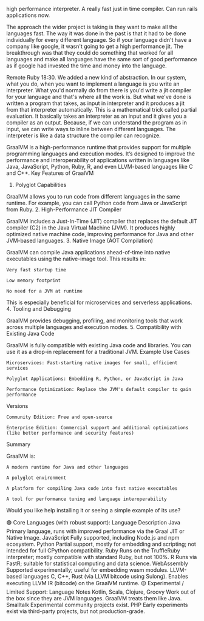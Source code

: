 high performance interpreter.  A really fast just in time compiler.   Can run rails applications now.  

The approach the wider project is taking is they want to make all the languages fast.  The way it was done in the past is that it had to be done individually for every different language.   So if your language didn't have a company like google, it wasn't going to get a high performance jit.  The breakthrough was that they could do something that worked for all languages and make all languages have the same sort of good performance as if google had invested the time and money into the language.

Remote Ruby 18:30.  We added a new kind of abstraction.  In our system, what you do, when you want to implement a language is you write an interpreter.  What you'd normally do from there is you'd write a jit compiler for your language and that's where all the work is.  But what we've done is written a program that takes, as input in interpreter and it produces a jit from that interpreter automatically.   This is a mathematical trick called partial evaluation. It basically takes an interpreter as an input and it gives you a compiler as an output.  Because, if we can understand the program as in input, we can write ways to inline between different languages.  The interpreter is like a data structure the compiler can recognize.


GraalVM is a high-performance runtime that provides support for multiple programming languages and execution modes. It’s designed to improve the performance and interoperability of applications written in languages like Java, JavaScript, Python, Ruby, R, and even LLVM-based languages like C and C++.
Key Features of GraalVM
1. Polyglot Capabilities

GraalVM allows you to run code from different languages in the same runtime. For example, you can call Python code from Java or JavaScript from Ruby.
2. High-Performance JIT Compiler

GraalVM includes a Just-In-Time (JIT) compiler that replaces the default JIT compiler (C2) in the Java Virtual Machine (JVM). It produces highly optimized native machine code, improving performance for Java and other JVM-based languages.
3. Native Image (AOT Compilation)

GraalVM can compile Java applications ahead-of-time into native executables using the native-image tool. This results in:

    Very fast startup time

    Low memory footprint

    No need for a JVM at runtime

This is especially beneficial for microservices and serverless applications.
4. Tooling and Debugging

GraalVM provides debugging, profiling, and monitoring tools that work across multiple languages and execution modes.
5. Compatibility with Existing Java Code

GraalVM is fully compatible with existing Java code and libraries. You can use it as a drop-in replacement for a traditional JVM.
Example Use Cases

    Microservices: Fast-starting native images for small, efficient services

    Polyglot Applications: Embedding R, Python, or JavaScript in Java

    Performance Optimization: Replace the JVM's default compiler to gain performance

Versions

    Community Edition: Free and open-source

    Enterprise Edition: Commercial support and additional optimizations (like better performance and security features)

Summary

GraalVM is:

    A modern runtime for Java and other languages

    A polyglot environment

    A platform for compiling Java code into fast native executables

    A tool for performance tuning and language interoperability

Would you like help installing it or seeing a simple example of its use?




🟢 Core Languages (with robust support):
Language	Description
Java	Primary language, runs with improved performance via the Graal JIT or Native Image.
JavaScript	Fully supported, including Node.js and npm ecosystem.
Python	Partial support, mostly for embedding and scripting; not intended for full CPython compatibility.
Ruby	Runs on the TruffleRuby interpreter; mostly compatible with standard Ruby, but not 100%.
R	Runs via FastR; suitable for statistical computing and data science.
WebAssembly	Supported experimentally; useful for embedding wasm modules.
LLVM-based languages	C, C++, Rust (via LLVM bitcode using Sulong). Enables executing LLVM IR (bitcode) on the GraalVM runtime.
🟡 Experimental / Limited Support:
Language	Notes
Kotlin, Scala, Clojure, Groovy	Work out of the box since they are JVM languages. GraalVM treats them like Java.
Smalltalk	Experimental community projects exist.
PHP	Early experiments exist via third-party projects, but not production-grade.
